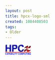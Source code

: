 ```yaml
---
layout: post
title: hpcx-logo-sml
created: 1084408503
tags:
- Older
---
```


<img src="/image/images/hpcx-logo-sml-670.png"/>

